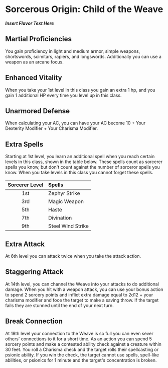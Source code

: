 # Sorcerous Origin: Child of the Weave
***Insert Flavor Text Here***

## Martial Proficiencies
You gain proficiency in light and medium armor, simple weapons, shortswords, scimitars, rapiers, and longswords. Additionally you can use a weapon as an arcane focus.

## Enhanced Vitality
When you take your 1st level in this class you gain an extra 1 hp, and you gain 1 additional HP every time you level up in this class.

## Unarmored Defense
When calculating your AC, you can have your AC become 10 + Your Dexterity Modifier + Your Charisma Modifier.

## Extra Spells
Starting at 1st level, you learn an additional spell when you reach certain levels in this class, shown in the table below. These spells count as sorcerer spells you know, but don't count against the number of sorceror spells you know. When you take levels in this class you cannot forget these spells.

| Sorcerer Level | Spells            |
|:--------------:|:------------------|
| 1st            | Zephyr Strike     |
| 3rd            | Magic Weapon      |
| 5th            | Haste             |
| 7th            | Divination        |
| 9th            | Steel Wind Strike |

## Extra Attack
At 6th level you can attack twice when you take the attack action.

## Staggering Attack
At 14th level, you can channel the Weave into your attacks to do additional damage. When you hit with a weapon attack, you can use your bonus action to spend 2 sorcery points and inflict extra damage equal to 2d12 + your charisma modifier and foce the target to make a saving throw. If the target fails they are stunned until the end of your next turn.

## Break Connection
At 18th level your connection to the Weave is so full you can even sever others' connections to it for a short time. As an action you can spend 5 sorcery points and make a contested ability check against a creature within 30 feet. You roll a Charisma check and the target rolls their spellcasting or psionic ability. If you win the check, the target cannot use spells, spell-like abilities, or psionics for 1 minute and the target's concentration is broken.
